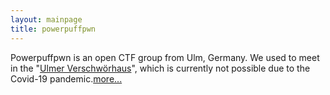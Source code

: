 ```yaml
---
layout: mainpage
title: powerpuffpwn 
---
```


Powerpuffpwn is an open CTF group from Ulm, Germany. We used to meet in the "[Ulmer Verschwörhaus](https://verschwoerhaus.de/)", which is currently not possible due to the Covid-19 pandemic.[more...](/about)

